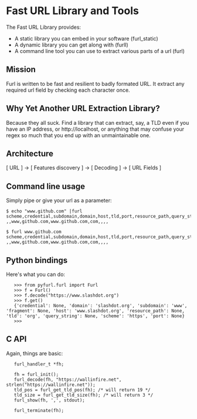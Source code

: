 Fast URL Library and Tools
==========================

The Fast URL Library provides:

* A static library you can embed in your software (furl_static)
* A dynamic library you can get along with (furll)
* A command line tool you can use to extract various parts of a url (furl)

Mission
-------

Furl is written to be fast and resilient to badly formated URL. It extract any 
required url field by checking each character once.

Why Yet Another URL Extraction Library?
---------------------------------------

Because they all suck. Find a library that can extract, say, a TLD even if you have 
an IP address, or http://localhost, or anything that may confuse your regex so much
that you end up with an unmaintainable one.

Architecture
------------

[ URL ] -> [ Features discovery ] -> [ Decoding ] -> [ URL Fields ]

Command line usage
------------------

Simply pipe or give your url as a parameter:

	$ echo "www.github.com" |furl
	scheme,credential,subdomain,domain,host,tld,port,resource_path,query_string,fragment
	,,www,github.com,www.github.com,com,,,,

	$ furl www.github.com
	scheme,credential,subdomain,domain,host,tld,port,resource_path,query_string,fragment
	,,www,github.com,www.github.com,com,,,,

Python bindings
---------------

Here's what you can do:

       >>> from pyfurl.furl import Furl
       >>> f = Furl()
       >>> f.decode("https://www.slashdot.org")
       >>> f.get()
       {'credential': None, 'domain': 'slashdot.org', 'subdomain': 'www', 'fragment': None, 'host': 'www.slashdot.org', 'resource_path': None, 'tld': 'org', 'query_string': None, 'scheme': 'https', 'port': None}
       >>> 

C API
-----

Again, things are basic:

       furl_handler_t *fh;

       fh = furl_init();
       furl_decode(fh, "https://wallinfire.net", strlen("https://wallinfire.net"));
       tld_pos = furl_get_tld_pos(fh); /* will return 19 */       
       tld_size = furl_get_tld_size(fh); /* will return 3 */       
       furl_show(fh, ',', stdout);

       furl_terminate(fh);